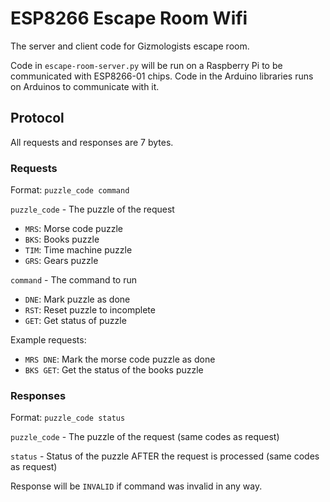 # ESP8266 Escape Room Wifi
The server and client code for Gizmologists escape room.

Code in `escape-room-server.py` will be run on a Raspberry Pi to be communicated with ESP8266-01 chips.  Code in the Arduino libraries runs on Arduinos to communicate with it.

## Protocol
All requests and responses are 7 bytes.

### Requests
Format: `puzzle_code command`

`puzzle_code` - The puzzle of the request
 - `MRS`: Morse code puzzle
 - `BKS`: Books puzzle
 - `TIM`: Time machine puzzle
 - `GRS`: Gears puzzle

`command` - The command to run
 - `DNE`: Mark puzzle as done
 - `RST`: Reset puzzle to incomplete
 - `GET`: Get status of puzzle

Example requests:
 - `MRS DNE`: Mark the morse code puzzle as done
 - `BKS GET`: Get the status of the books puzzle

### Responses

Format: `puzzle_code status`

`puzzle_code` - The puzzle of the request (same codes as request)

`status` - Status of the puzzle AFTER the request is processed (same codes as request)

Response will be `INVALID` if command was invalid in any way.
